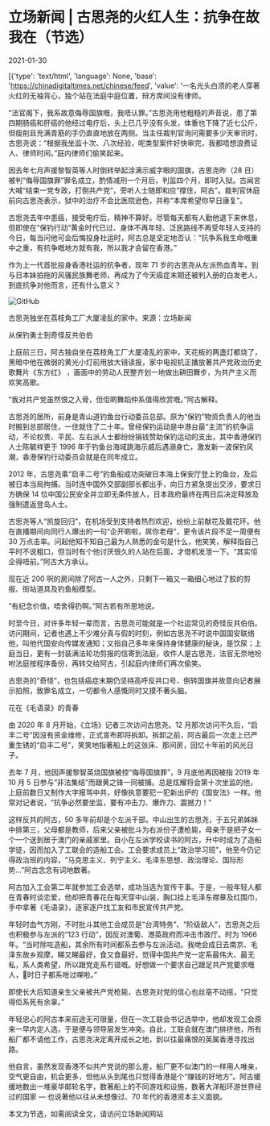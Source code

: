 # 立场新闻 | 古思尧的火红人生：抗争在故我在（节选）

2021-01-30

[{'type': 'text/html', 'language': None, 'base': 'https://chinadigitaltimes.net/chinese/feed', 'value': '一名光头白须的老人穿著火红的无袖背心，独个站在法庭中庭位置，辩方席间没有律师。

“法官阁下，我系故意侮辱国旗嘅，我唔认罪。”古思尧用他粗糙的声音说，患了第四期肠癌和肝癌的他经过电疗后，头上已几乎没有头发，体重也下降了近七公斤，但瘦削且充满青筋的手仍直直地放在两侧。当主任裁判官询问需要多少天审讯时，古思尧说：“根据我坐监十次、八次经验，呢类型案件好快审完，我都唔想浪费证人、律师时间。”庭内律师们偷笑起来。

因去年七月声援黎智英等人时倒转举起涂满示威字眼的国旗，古思尧昨（28 日）被判“侮辱国旗罪”罪名成立，酌情减刑一个月后，判监四个月，即时入狱。古闻言大喊“结束一党专政，打倒共产党”，旁听人士随即和应“撑住，阿古”。裁判官休庭前向古思尧表示，狱中的治疗不会比医院逊色，并称“本席希望你早日康复”。

古思尧去年中患癌，接受电疗后，精神不算好。尽管每天都有人勤他退下来休息，但即使在“保钓行动”黄金时代已过、身体不再年轻、泛民路线不再受年轻人支持的今日，每当问他可会后悔投身社运时，阿古总是坚定地否认：“抗争系我生命嘅重中之重，有抗争嘅地方就有我，所以我才会留在香港。”

作为上一代首批投身香港社运的抗争者，现年 71 岁的古思尧从左派热血青年，到与日本妹拍拖的风骚民族舞老师，再成为了今天癌症末期还被判入册的白发老人，到底抗争对他而言，还有什么意义？

![GitHub](https://chinadigitaltimes.net/chinese/files/2021/01/post-662146-60152ba067d7f.)

古思尧独坐在荔枝角工厂大厦凌乱的家中。来源：立场新闻

从保钓勇士到奇怪反共伯伯

上庭前三日，阿古独自坐在荔枝角工厂大厦凌乱的家中，天花板的两盏灯都烧了，黑暗中他在微弱的黄光小灯前用放大镜读报，家中电视机正播放著共产党政治历史歌舞片《东方红》 ，画面中的劳动人民整齐划一地做出耕田舞步，为共产主义而欢笑高歌。

“我对共产党虽然恨之入骨，但佢啲舞蹈仲系值得欣赏嘅。”阿古解释。

古思尧的居所，前身是青山道钓鱼台行动委员总部。原为“保钓”物资负责人的他当时搬到总部居住，一住就住了二十年。曾经保钓运动是中港台最“主流”的抗争运动，不论权贵、平民、左右派人士都纷纷捐钱赞助保钓运动的支出，其中香港保钓人士陈毓祥更于 1996 年于钓鱼台海域跳海示威后遇溺身亡，激发新一波保钓风潮，香港保钓行动委员会就是在同年成立。

2012 年，古思尧乘“启丰二号”钓鱼船成功突破日本海上保安厅登上钓鱼台，及后被日本当局拘捕。当时连中国外交部副部长都出手，向日方紧急提出交涉，要求日方确保 14 位中国公民安全并立即无条件放人，日本政府最终在两日后决定释放及强制遣返登岛人士。

古思尧等人“凯旋回归”，在机场受到支持者热烈欢迎，纷纷上前献花及戴花环。他在直播期间向同行人爆出的一句“企开啲啦，屌你老母”，更令该片段不足一周便有 30 万点击率。问起他知不知自己最为人熟悉的金句是什么，他笑笑，解释指自己平时不说粗口，但当时有个他讨厌很久的人站在后面，才借机发泄一下。“其实佢企得唔前。”阿古大方承认。

现在近 200 呎的房间除了阿古一人之外，只剩下一箱又一箱细心地过了胶的剪报、街站道具及钓鱼船模型。

“有纪念价值，唔舍得扔啊。”阿古若有所思地说。

时至今日，对许多年轻一辈而言，古思尧可能就是一个社运常见的奇怪反共伯伯。访问期间，记者也遇上不少难分真与假的时刻，例如古思尧不时说中国国安联络他，叫他代国安向传媒发通知；又指自己多年来保持身体健康的秘诀，是饮尿；上庭当日，更有一封装满法轮功剪报的信寄到法庭，收件人是古思尧，法官无奈地吩咐法庭按程序备份，再转交给阿古，引起庭内律师们再次偷笑。

古思尧的“奇怪”，也包括癌症末期仍坚持高呼反共口号、倒转国旗并故意向记者展示拍照，致罪名成立，一切都令人感慨同时又摸不著头脑。

花在《毛语录》的青春

由 2020 年 8 月开始，《立场》记者三次访问古思尧。12 月那次访问不久后，“启丰二号”因没有资金维修，正式宣布即将拆卸。拆卸之前，阿古最后一次走上已严重生锈的“启丰二号”，笑笑地指著船上的这张床、那间房，回忆十年前的风光日子。

去年 7 月，他因声援黎智英烧国旗被控“侮辱国旗罪”，9 月底他再因被指 2019 年 10 月 5 日参与“非法集结”而跟黄之锋一同被捕。总是炫耀将会第十次坐监的他，上庭前数日又制作大字报骂中共，好像执意要犯一犯新出炉的《国安法》一样。他常对记者说，“抗争必然要坐监，要有冲击力、爆炸力、震撼力！”

这样反共的阿古，50 多年前却是个左派干部。中山出生的古思尧，于五兄弟姊妹中排第三，父母都是教师，后来父亲被批斗为右派份子遭枪毙，母亲于是把子女一个一个送到居于澳门的亲戚家里。自小在左派学校读书的阿古，升中时成为了造船学徒，因而加入了工联会的造船工会。工会要求成员上“政治学习班”，他至今仍记得政治班的内容，“马克思主义、列宁主义、毛泽东思想、政治理论、国际形势&#8230;”阿古念念有词地数著。

阿古加入工会第二年就参加工会选举，成功当选为宣传干事。于是，一般年轻人都在青春时谈恋爱，他却把青春花在每天穿中山装，胸口挂上毛泽东襟章及红围巾，手中拿著《毛语录》，逐家逐户找工友和市民宣传共产党。

年轻时血气方刚，不时批斗其他工会成员是“台湾特务”、“阶级敌人”，古思尧之后也积极参与左派的“123 行动”，因反对澳葡、港英政府而冲击市政厅。时为 1966 年。“当时除咗造船，其余所有时间都系去参与左派活动。我哋会成日去南京、毛泽东故乡观摩，睇又睇最好，食又食最好，觉得中国共产党一定系最伟大、最无私，系人类希望，所以跟党走系冇错嘅。好想做一个要求自己跟足共产党要求嘅人，𠮶时日子都系咁过㗎啦。”

即使长大后知道亲生父亲被共产党枪毙，古思尧对党的信心也丝亳不动摇，“只觉得佢系死有余辜。”

年轻忠心的阿古本来前途无可限量，但在一次工联会书记选举中，他却发现工会原来一早内定人选，于是便与领导层发生冲突。自此，工联会就在澳门排挤他，所有船厂都不请他工作，古思尧决定离开成长之地，到以往最痛恨的英属香港寻找出路。

他自言，虽然发现香港不似共产党说的那么差，船厂更不似澳门的一样用人唯亲，空气更自由，机会更多，但他从头到尾也只觉得香港是个“赚钱的好地方”。阿古缓缓地数出一堆豪华邮轮名字，数著船上的不同游戏和设施，数著大洋船环游世界经过的国家 — 也说著他以往从未想像过、70 年代的香港资本主义面貌。

本文为节选，如需阅读全文，请访问立场新闻网站

